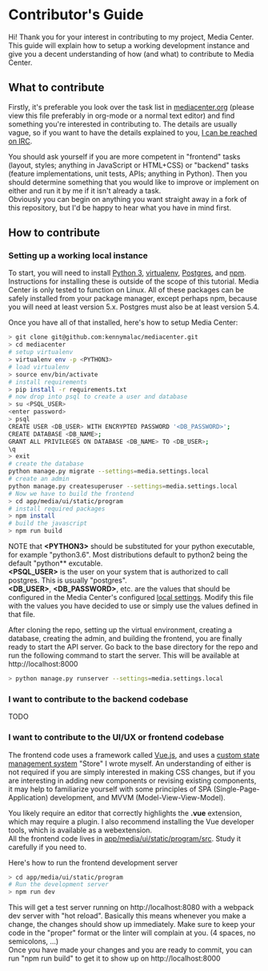 # Contributor's Guide

Hi! Thank you for your interest in contributing to my project, Media Center. This guide will explain how to setup a working development instance and give you a decent understanding of how (and what) to contribute to Media Center.  

## What to contribute
Firstly, it's preferable you look over the task list in [mediacenter.org](mediacenter.org) (please view this file preferably in org-mode or a normal text editor) and find something you're interested in contributing to. The details are usually vague, so if you want to have the details explained to you, [I can be reached on IRC](http://dailyprog.org/chat/).  

You should ask yourself if you are more competent in "frontend" tasks (layout, styles; anything in JavaScript or HTML+CSS) or "backend" tasks (feature implementations, unit tests, APIs; anything in Python). Then you should determine something that you would like to improve or implement on either and run it by me if it isn't already a task.  
Obviously you can begin on anything you want straight away in a fork of this repository, but I'd be happy to hear what you have in mind first.  

## How to contribute
### Setting up a working local instance
To start, you will need to install [Python 3](https://www.python.org/), [virtualenv](https://virtualenv.pypa.io/en/stable/), [Postgres](https://www.postgresql.org/), and [npm](https://www.npmjs.com/). Instructions for installing these is outside of the scope of this tutorial. Media Center is only tested to function on Linux. All of these packages can be safely installed from your package manager, except perhaps npm, because you will need at least version 5.x. Postgres must also be at least version 5.4.  

Once you have all of that installed, here's how to setup Media Center:
```bash
> git clone git@github.com:kennymalac/mediacenter.git
> cd mediacenter
# setup virtualenv
> virtualenv env -p <PYTHON3>
# load virtualenv
> source env/bin/activate
# install requirements
> pip install -r requirements.txt
# now drop into psql to create a user and database
> su <PSQL_USER>
<enter password>
> psql
CREATE USER <DB_USER> WITH ENCRYPTED PASSWORD '<DB_PASSWORD>';
CREATE DATABASE <DB_NAME>;
GRANT ALL PRIVILEGES ON DATABASE <DB_NAME> TO <DB_USER>;
\q
> exit
# create the database
python manage.py migrate --settings=media.settings.local
# create an admin
python manage.py createsuperuser --settings=media.settings.local
# Now we have to build the frontend
> cd app/media/ui/static/program
# install required packages
> npm install
# build the javascript
> npm run build
```
NOTE that **\<PYTHON3\>** should be substituted for your python executable, for example "python3.6". Most distributions default to python2 being the default "python** excutable.  
**\<PSQL_USER\>** is the user on your system that is authorized to call postgres. This is usually "postgres".  
**\<DB_USER\>**, **\<DB_PASSWORD\>**, etc. are the values that should be configured in the Media Center's configured [local settings](app/media/media/settings/local.py). Modify this file with the values you have decided to use or simply use the values defined in that file.  
  
After cloning the repo, setting up the virtual environment, creating a database, creating the admin, and building the frontend, you are finally ready to start the API server. Go back to the base directory for the repo and run the following command to start the server. This will be available at http://localhost:8000
```bash
> python manage.py runserver --settings=media.settings.local
```

### I want to contribute to the backend codebase
TODO  


### I want to contribute to the UI/UX or frontend codebase
The frontend code uses a framework called [Vue.js](https://vuejs.org/), and uses a [custom state management system](app/media/ui/static/program/src/store.js) "Store" I wrote myself. An understanding of either is not required if you are simply interested in making CSS changes, but if you are interesting in adding new components or revising existing components, it may help to familiarize yourself with some principles of SPA (Single-Page-Application) development, and MVVM (Model-View-View-Model).  

You likely require an editor that correctly highlights the **.vue** extension, which may require a plugin. I also recommend installing the Vue developer tools, which is available as a webextension.  
All the frontend code lives in [app/media/ui/static/program/src](app/media/ui/static/program/src). Study it carefully if you need to.  
  
Here's how to run the frontend development server
```bash
> cd app/media/ui/static/program
# Run the development server
> npm run dev
```

This will get a test server running on http://localhost:8080 with a webpack dev server with "hot reload". Basically this means whenever you make a change, the changes should show up immediately. Make sure to keep your code in the "proper" format or the linter will complain at you. (4 spaces, no semicolons, ...)  
Once you have made your changes and you are ready to commit, you can run "npm run build" to get it to show up on http://localhost:8000
